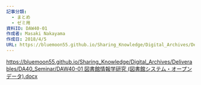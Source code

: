 ```yaml
---
記事分類:
  - まとめ
  - ゼミ用
資料ID: DAW40-01
作成者: Masaki Nakayama
作成日: 2018/4/5
URL: https://bluemoon55.github.io/Sharing_Knowledge/Digital_Archives/Deliverables/DA40_Seminar/DAW40-01 図書館情報学研究 (図書館システム・オープンデータ).docx
---
```

[https://bluemoon55.github.io/Sharing_Knowledge/Digital_Archives/Deliverables/DA40_Seminar/DAW40-01 図書館情報学研究 (図書館システム・オープンデータ).docx](https://bluemoon55.github.io/Sharing_Knowledge/Digital_Archives/Deliverables/DA40_Seminar/DAW40-01%20%E5%9B%B3%E6%9B%B8%E9%A4%A8%E6%83%85%E5%A0%B1%E5%AD%A6%E7%A0%94%E7%A9%B6%20(%E5%9B%B3%E6%9B%B8%E9%A4%A8%E3%82%B7%E3%82%B9%E3%83%86%E3%83%A0%E3%83%BB%E3%82%AA%E3%83%BC%E3%83%97%E3%83%B3%E3%83%87%E3%83%BC%E3%82%BF).docx)